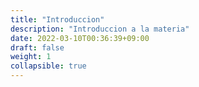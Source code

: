 ```yaml
---
title: "Introduccion"
description: "Introduccion a la materia"
date: 2022-03-10T00:36:39+09:00
draft: false
weight: 1
collapsible: true
---
```



